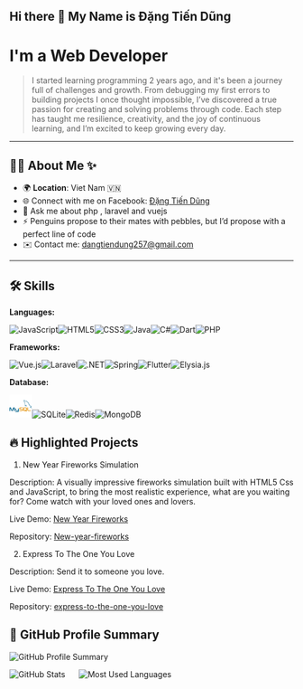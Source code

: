 ## Hi there 👋 My Name is Đặng Tiến Dũng 
# I'm a Web Developer

> I started learning programming 2 years ago, and it's been a journey full of challenges and growth. From debugging my first errors to building projects I once thought impossible, I’ve discovered a true passion for creating and solving problems through code. Each step has taught me resilience, creativity, and the joy of continuous learning, and I’m excited to keep growing every day.

---

## 👨‍💻 About Me ✨

- 🌍 **Location**: Viet Nam 🇻🇳 
- 🌐 Connect with me on Facebook: [Đặng Tiến Dũng](https://www.facebook.com/angtiendung.320735/)
- 💬 Ask me about php , laravel and vuejs 
- ⚡ Penguins propose to their mates with pebbles, but I’d propose with a perfect line of code
- ✉️ Contact me: dangtiendung257@gmail.com

---

## 🛠️ Skills

**Languages:**

<img src="https://cdn.jsdelivr.net/gh/devicons/devicon/icons/javascript/javascript-original.svg" alt="JavaScript" width="40" height="40" /><img src="https://cdn.jsdelivr.net/gh/devicons/devicon/icons/html5/html5-original.svg" alt="HTML5" width="40" height="40" /><img src="https://cdn.jsdelivr.net/gh/devicons/devicon/icons/css3/css3-original.svg" alt="CSS3" width="40" height="40" /><img src="https://cdn.jsdelivr.net/gh/devicons/devicon/icons/java/java-original.svg" alt="Java" width="40" height="40" /><img src="https://cdn.jsdelivr.net/gh/devicons/devicon/icons/csharp/csharp-original.svg" alt="C#" width="40" height="40" /><img src="https://cdn.jsdelivr.net/gh/devicons/devicon/icons/dart/dart-original.svg" alt="Dart" width="40" height="40" /><img src="https://cdn.jsdelivr.net/gh/devicons/devicon/icons/php/php-original.svg" alt="PHP" width="40" height="40" />

**Frameworks:**  

<img src="https://cdn.jsdelivr.net/gh/devicons/devicon/icons/vuejs/vuejs-original.svg" alt="Vue.js" width="40" height="40" /><img src="https://laravel.com/img/logomark.min.svg" alt="Laravel" width="40" height="40" /><img src="https://cdn.jsdelivr.net/gh/devicons/devicon/icons/dotnetcore/dotnetcore-original.svg" alt=".NET" width="40" height="40" /><img src="https://cdn.jsdelivr.net/gh/devicons/devicon/icons/spring/spring-original.svg" alt="Spring" width="40" height="40" /><img src="https://cdn.jsdelivr.net/gh/devicons/devicon/icons/flutter/flutter-original.svg" alt="Flutter" width="40" height="40" /><img src="https://elysiajs.com/assets/elysia.svg" alt="Elysia.js" width="40" height="40" />

**Database:**  

<img src="https://raw.githubusercontent.com/devicons/devicon/master/icons/mysql/mysql-original-wordmark.svg" alt="MySQL" width="40" height="40" /><img src="https://cdn.jsdelivr.net/gh/devicons/devicon/icons/sqlite/sqlite-original.svg" alt="SQLite" width="40" height="40" /><img src="https://cdn.jsdelivr.net/gh/devicons/devicon/icons/redis/redis-original-wordmark.svg" alt="Redis" width="40" height="40" /><img src="https://cdn.jsdelivr.net/gh/devicons/devicon/icons/mongodb/mongodb-original-wordmark.svg" alt="MongoDB" width="40" height="40" />

## 🔥  Highlighted Projects

1. New Year Fireworks Simulation

Description: A visually impressive fireworks simulation built with HTML5 Css and JavaScript, to bring the most realistic experience, what are you waiting for? Come watch with your loved ones and lovers.

Live Demo: [New Year Fireworks](https://dangtiendung1409.github.io/New-year-fireworks/)

Repository: [New-year-fireworks](https://github.com/dangtiendung1409/New-year-fireworks)

2. Express To The One You Love

Description: Send it to someone you love.

Live Demo: [Express To The One You Love](https://dangtiendung1409.github.io/express-to-the-one-you-love/)

Repository: [express-to-the-one-you-love](https://github.com/dangtiendung1409/express-to-the-one-you-love.git)

## 🚀 GitHub Profile Summary

![GitHub Profile Summary](https://github-profile-summary-cards.vercel.app/api/cards/profile-details?username=dangtiendung1409&theme=radical)

<img src="https://github-profile-summary-cards.vercel.app/api/cards/stats?username=dangtiendung1409&theme=radical" alt="GitHub Stats" style="margin-right: 20px; display: inline-block;" />
<img src="https://github-profile-summary-cards.vercel.app/api/cards/repos-per-language?username=dangtiendung1409&theme=radical" alt="Most Used Languages" style="display: inline-block;" />

<!--
**dangtiendung1409/dangtiendung1409** is a ✨ _special_ ✨ repository because its `README.md` (this file) appears on your GitHub profile.

Here are some ideas to get you started:

- 🔭 I’m currently working on ...
- 🌱 I’m currently learning ...
- 👯 I’m looking to collaborate on ...
- 🤔 I’m looking for help with ...
- 💬 Ask me about ...
- 📫 How to reach me: ...
- 😄 Pronouns: ...
- ⚡ Fun fact: ...
-->
